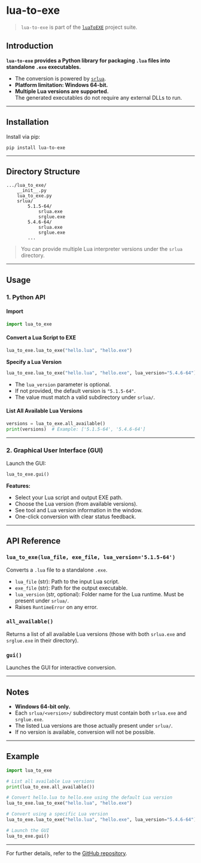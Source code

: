 # lua-to-exe

> `lua-to-exe` is part of the [`luaToEXE`](https://github.com/Water-Run/luaToEXE) project suite.

## Introduction

**`lua-to-exe` provides a Python library for packaging `.lua` files into standalone `.exe` executables.**  
- The conversion is powered by [`srlua`](https://github.com/LuaDist/srlua).
- **Platform limitation: Windows 64-bit.**
- **Multiple Lua versions are supported.**  
  The generated executables do not require any external DLLs to run.

---

## Installation

Install via pip:

```shell
pip install lua-to-exe
```

---

## Directory Structure

```
.../lua_to_exe/
    __init__.py
    lua_to_exe.py
    srlua/
        5.1.5-64/
            srlua.exe
            srglue.exe
        5.4.6-64/
            srlua.exe
            srglue.exe
        ...
```
> You can provide multiple Lua interpreter versions under the `srlua` directory.

---

## Usage

### 1. Python API

#### Import

```python
import lua_to_exe
```

#### Convert a Lua Script to EXE

```python
lua_to_exe.lua_to_exe("hello.lua", "hello.exe")
```

**Specify a Lua Version**

```python
lua_to_exe.lua_to_exe("hello.lua", "hello.exe", lua_version="5.4.6-64")
```
- The `lua_version` parameter is optional.  
- If not provided, the default version is `"5.1.5-64"`.
- The value must match a valid subdirectory under `srlua/`.

#### List All Available Lua Versions

```python
versions = lua_to_exe.all_available()
print(versions)  # Example: ['5.1.5-64', '5.4.6-64']
```

---

### 2. Graphical User Interface (GUI)

Launch the GUI:

```python
lua_to_exe.gui()
```

**Features:**
- Select your Lua script and output EXE path.
- Choose the Lua version (from available versions).
- See tool and Lua version information in the window.
- One-click conversion with clear status feedback.

---

## API Reference

### `lua_to_exe(lua_file, exe_file, lua_version='5.1.5-64')`
Converts a `.lua` file to a standalone `.exe`.

- `lua_file` (str): Path to the input Lua script.
- `exe_file` (str): Path for the output executable.
- `lua_version` (str, optional): Folder name for the Lua runtime. Must be present under `srlua/`.
- Raises `RuntimeError` on any error.

### `all_available()`
Returns a list of all available Lua versions (those with both `srlua.exe` and `srglue.exe` in their directory).

### `gui()`
Launches the GUI for interactive conversion.

---

## Notes

- **Windows 64-bit only.**
- Each `srlua/<version>/` subdirectory must contain both `srlua.exe` and `srglue.exe`.
- The listed Lua versions are those actually present under `srlua/`.
- If no version is available, conversion will not be possible.

---

## Example

```python
import lua_to_exe

# List all available Lua versions
print(lua_to_exe.all_available())

# Convert hello.lua to hello.exe using the default Lua version
lua_to_exe.lua_to_exe("hello.lua", "hello.exe")

# Convert using a specific Lua version
lua_to_exe.lua_to_exe("hello.lua", "hello.exe", lua_version="5.4.6-64")

# Launch the GUI
lua_to_exe.gui()
```

---

For further details, refer to the [GitHub repository](https://github.com/Water-Run/luaToEXE).
